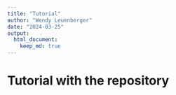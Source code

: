 ```yaml
---
title: "Tutorial"
author: "Wendy Leuenberger"
date: "2024-03-25"
output: 
  html_document:
    keep_md: true
---
```


# Tutorial with the repository


